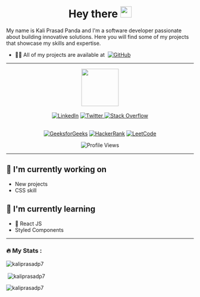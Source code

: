 <h1 align="center">
  Hey there
  <img src="https://media.giphy.com/media/hvRJCLFzcasrR4ia7z/giphy.gif" width="30px"/>
</h1>

My name is Kali Prasad Panda and I'm a software developer passionate about building innovative solutions. Here you will find some of my projects that showcase my skills and expertise.

- 👨‍💻 All of my projects are available at &nbsp;[![GitHub](https://img.shields.io/badge/-GitHub-black?style=flat-square&logo=github)](https://github.com/kaliprasadp7?tab=repositories)

<hr>

<div id="header" align="center">
  <img src="https://media.giphy.com/media/M9gbBd9nbDrOTu1Mqx/giphy.gif" width="100"/>
</div>

<br>

<div id="badges" align="center">
  <a href="https://www.linkedin.com/in/kaliprasadp7/"><img src="https://img.shields.io/badge/-LinkedIn-blue?style=flat-square&logo=linkedin&logoColor=white" alt="LinkedIn"></a>
  <a href="https://twitter.com/arnav1672/"><img src="https://img.shields.io/badge/-Twitter-blue?style=flat-square&logo=twitter&logoColor=white" alt="Twitter">
  </a>
  <a href="https://stackoverflow.com/users/20884535/rahul-sharma"><img src="https://img.shields.io/badge/-Stack%20Overflow-orange?style=flat-square&logo=stackoverflow&logoColor=white" alt="Stack Overflow"></a>
</div>

<br>

<div id="badges" align="center">
  
  [![GeeksforGeeks](https://img.shields.io/badge/-GeeksforGeeks-brightgreen?style=flat&logo=geeksforgeeks&logoColor=white&link=https://auth.geeksforgeeks.org/user/yourusername/profile)](https://auth.geeksforgeeks.org/user/kaliprasadp7/profile)
  [![HackerRank](https://img.shields.io/badge/-HackerRank-green?style=flat&logo=hackerrank&logoColor=white&link=https://www.hackerrank.com/yourusername)](https://www.hackerrank.com/kaliprasadp7)
  [![LeetCode](https://img.shields.io/badge/-LeetCode-orange?style=flat&logo=leetcode&logoColor=white&link=https://leetcode.com/yourusername/)](https://leetcode.com/kaliprasadp7/)

 </div>

<div align="center">

![Profile Views](https://komarev.com/ghpvc/?username=kaliprasadp7&color=brightgreen)

</div>

<hr>

## 🔭 I'm currently working on

- New projects
- CSS skill

## 🌱 I'm currently learning

- 📱 React JS
- Styled Components  

---

### :fire: My Stats :

<p>
  <img align="center" src="https://github-readme-stats.vercel.app/api/top-langs?username=kaliprasadp7&show_icons=true&locale=en&layout=compact" alt="kaliprasadp7"/>
</p>

<p>&nbsp;<img align="center" src="https://github-readme-stats.vercel.app/api?username=kaliprasadp7&show_icons=true&locale=en" alt="kaliprasadp7" /></p>

<p><img align="center" src="https://github-readme-streak-stats.herokuapp.com/?user=kaliprasadp7&" alt="kaliprasadp7" /></p>
